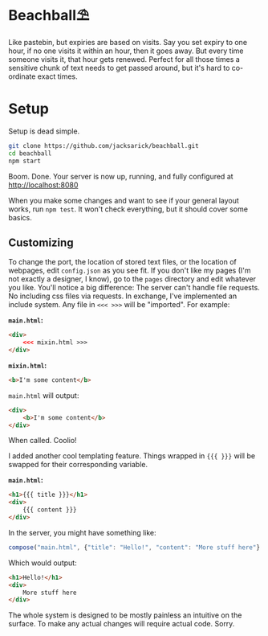 # Beachball⛱

Like pastebin, but expiries are based on visits. Say you set expiry to one hour, if no one visits it within an hour, then it goes away. But every time someone visits it, that hour gets renewed. Perfect for all those times a sensitive chunk of text needs to get passed around, but it's hard to co-ordinate exact times.

# Setup

Setup is dead simple.

```bash
git clone https://github.com/jacksarick/beachball.git
cd beachball
npm start
```

Boom. Done. Your server is now up, running, and fully configured at <http://localhost:8080>

When you make some changes and want to see if your general layout works, run `npm test`. It won't check everything, but it should cover some basics.

## Customizing
To change the port, the location of stored text files, or the location of webpages, edit `config.json` as you see fit. If you don't like my pages (I'm not exactly a designer, I know), go to the `pages` directory and edit whatever you like. You'll notice a big difference: The server can't handle file requests. No including css files via requests. In exchange, I've implemented an include system. Any file in `<<< >>>` will be "imported". For example:

**`main.html`:**

```html
<div>
	<<< mixin.html >>>
</div>
```

**`mixin.html`:**

```html
<b>I'm some content</b>
```

`main.html` will output:

```html
<div>
	<b>I'm some content</b>
</div>
```

When called. Coolio!

I added another cool templating feature. Things wrapped in `{{{ }}}` will be swapped for their corresponding variable.

**`main.html`:**

```html
<h1>{{{ title }}}</h1>
<div>
	{{{ content }}}
</div>
```

In the server, you might have something like:

```javascript
compose("main.html", {"title": "Hello!", "content": "More stuff here"}
```

Which would output:

```html
<h1>Hello!</h1>
<div>
	More stuff here
</div>
```

The whole system is designed to be mostly painless an intuitive on the surface. To make any actual changes will require actual code. Sorry.
